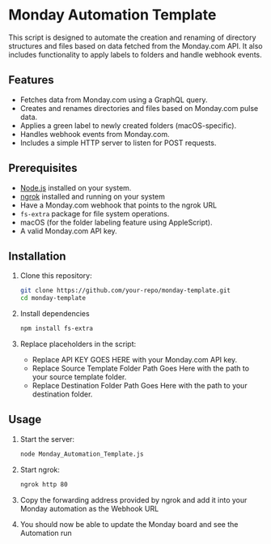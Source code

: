# Monday Automation Template

This script is designed to automate the creation and renaming of directory structures and files based on data fetched from the Monday.com API. It also includes functionality to apply labels to folders and handle webhook events.

## Features

- Fetches data from Monday.com using a GraphQL query.
- Creates and renames directories and files based on Monday.com pulse data.
- Applies a green label to newly created folders (macOS-specific).
- Handles webhook events from Monday.com.
- Includes a simple HTTP server to listen for POST requests.

## Prerequisites

- [Node.js](https://nodejs.org/en/download) installed on your system.
- [ngrok](https://ngrok.com/downloads/mac-os) installed and running on your system 
- Have a Monday.com webhook that points to the ngrok URL
- `fs-extra` package for file system operations.
- macOS (for the folder labeling feature using AppleScript).
- A valid Monday.com API key.

## Installation

1. Clone this repository:
   ```bash
   git clone https://github.com/your-repo/monday-template.git
   cd monday-template
   ```

2. Install dependencies
   ```bash
   npm install fs-extra
   ```

3. Replace placeholders in the script:
    * Replace API KEY GOES HERE with your Monday.com API key.
    * Replace Source Template Folder Path Goes Here with the path to your source template folder.
    * Replace Destination Folder Path Goes Here with the path to your destination folder.

## Usage

1. Start the server:
    ```bash
    node Monday_Automation_Template.js
    ```

2. Start ngrok:
    ```bash
    ngrok http 80
    ```

3. Copy the forwarding address provided by ngrok and add it into your Monday automation as the Webhook URL

4. You should now be able to update the Monday board and see the Automation run